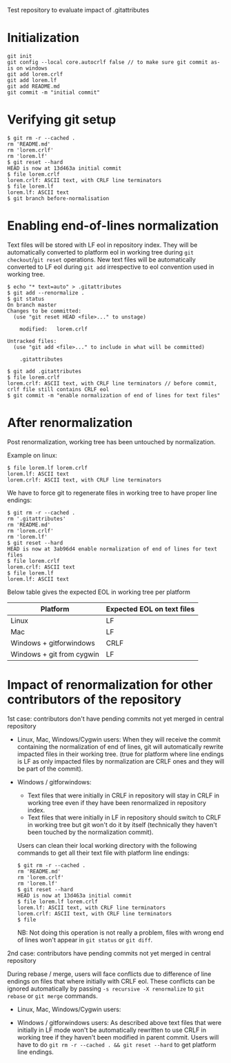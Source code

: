 Test repository to evaluate impact of .gitattributes

# Initialization
```
git init
git config --local core.autocrlf false // to make sure git commit as-is on windows
git add lorem.crlf
git add lorem.lf
git add README.md
git commit -m "initial commit"
```

# Verifying git setup
```
$ git rm -r --cached .
rm 'README.md'
rm 'lorem.crlf'
rm 'lorem.lf'
$ git reset --hard
HEAD is now at 13d463a initial commit
$ file lorem.crlf
lorem.crlf: ASCII text, with CRLF line terminators
$ file lorem.lf
lorem.lf: ASCII text
$ git branch before-normalisation
```

# Enabling end-of-lines normalization
Text files will be stored with LF eol in repository index.
They will be automatically converted to platform eol in working tree during `git checkout`/`git reset` operations.
New text files will be automatically converted to LF eol during `git add` irrespective to eol convention used in working tree.

```
$ echo "* text=auto" > .gitattributes
$ git add --renormalize .
$ git status
On branch master
Changes to be committed:
  (use "git reset HEAD <file>..." to unstage)

	modified:   lorem.crlf

Untracked files:
  (use "git add <file>..." to include in what will be committed)

	.gitattributes

$ git add .gitattributes
$ file lorem.crlf
lorem.crlf: ASCII text, with CRLF line terminators // before commit, crlf file still contains CRLF eol
$ git commit -m "enable normalization of end of lines for text files"
```

# After renormalization
Post renormalization, working tree has been untouched by normalization.

Example on linux:
```
$ file lorem.lf lorem.crlf
lorem.lf: ASCII text
lorem.crlf: ASCII text, with CRLF line terminators
```

We have to force git to regenerate files in working tree to have proper line endings:
```
$ git rm -r --cached .
rm '.gitattributes'
rm 'README.md'
rm 'lorem.crlf'
rm 'lorem.lf'
$ git reset --hard
HEAD is now at 3ab96d4 enable normalization of end of lines for text files
$ file lorem.crlf
lorem.crlf: ASCII text
$ file lorem.lf
lorem.lf: ASCII text
```

Below table gives the expected EOL in working tree per platform

| Platform | Expected EOL on text files |
 ----------|---------------------------
| Linux    | LF                         |
| Mac      | LF                         |
| Windows + gitforwindows | CRLF        |
| Windows + git from cygwin | LF        |


# Impact of renormalization for other contributors of the repository

1st case: contributors don't have pending commits not yet merged in central repository

* Linux, Mac, Windows/Cygwin users:
When they will receive the commit containing the normalization of end of lines, git will automatically rewrite impacted files in their working tree. (true for platform where line endings is LF as only impacted files by normalization are CRLF ones and they will be part of the commit).

* Windows / gitforwindows:
    * Text files that were initially in CRLF in repository will stay in CRLF in working tree even if they have been renormalized in repository index.
    * Text files that were initially in LF in repository should switch to CRLF in working tree but git won't do it by itself (technically they haven't been touched by the normalization commit).

    Users can clean their local working directory with the following commands to get all their text file with platform line endings:
    ```
    $ git rm -r --cached .
    rm 'README.md'
    rm 'lorem.crlf'
    rm 'lorem.lf'
    $ git reset --hard
    HEAD is now at 13d463a initial commit
    $ file lorem.lf lorem.crlf
    lorem.lf: ASCII text, with CRLF line terminators
    lorem.crlf: ASCII text, with CRLF line terminators
    $ file
    ```
    NB: Not doing this operation is not really a problem, files with wrong end of lines won't appear in `git status` or `git diff`.



2nd case: contributors have pending commits not yet merged in central repository

During rebase / merge, users will face conflicts due to difference of line endings on files that where initially with CRLF eol. These conflicts can be ignored automatically by passing `-s recursive -X renormalize` to `git rebase` or `git merge` commands.

* Linux, Mac, Windows/Cygwin users:

* Windows / gitforwindows users:
    As described above text files that were initially in LF mode won't be automatically rewritten to use CRLF in working tree if they haven't been modified in parent commit. Users will have to do `git rm -r --cached . && git reset --hard` to get platform line
    endings.
